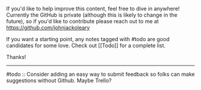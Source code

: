 If you'd like to help improve this content, feel free to dive in anywhere! Currently the GitHub is private (although this is likely to change in the future), so if you'd like to contribute please reach out to me at https://github.com/johnjackoleary

If you want a starting point, any notes tagged with #todo are good candidates for some love. Check out [[Todo]] for a complete list.

Thanks!

---

#todo :: Consider adding an easy way to submit feedback so folks can make suggestions without Github. Maybe Trello?